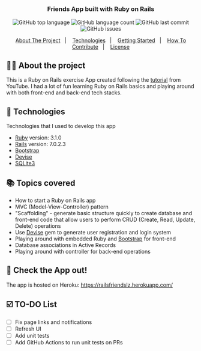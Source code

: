<h1 align="center"></h1>

<h3 align="center">
  Friends App built with Ruby on Rails
</h3>

<p align="center">
  <img alt="GitHub top language" src="https://img.shields.io/github/languages/top/lzfun/railsfriends">

  <img alt="GitHub language count" src="https://img.shields.io/github/languages/count/lzfun/railsfriends">

  <img alt="GitHub last commit" src="https://img.shields.io/github/last-commit/lzfun/railsfriends">

  <img alt="GitHub issues" src="https://img.shields.io/github/issues/lzfun/railsfriends">

</p>

<p align="center">
  <a href="#-about-the-project">About The Project</a>&nbsp;&nbsp;&nbsp;|&nbsp;&nbsp;&nbsp;
  <a href="#-technologies">Technologies</a>&nbsp;&nbsp;&nbsp;|&nbsp;&nbsp;&nbsp;
  <a href="#-getting-started">Getting Started</a>&nbsp;&nbsp;&nbsp;|&nbsp;&nbsp;&nbsp;
  <a href="#-how-to-contribute">How To Contribute</a>&nbsp;&nbsp;&nbsp;|&nbsp;&nbsp;&nbsp;
  <a href="#-license">License</a>
</p>

## 👩‍💻 About the project

This is a Ruby on Rails exercise App created following the [tutorial](https://youtu.be/fmyvWz5TUWg) from YouTube. I had 
a lot of fun learning Ruby on Rails basics and playing around with both front-end and back-end tech stacks.


## 🚀 Technologies

Technologies that I used to develop this app

- [Ruby](https://www.ruby-lang.org/en) version: 3.1.0
- [Rails](https://rubyonrails.org/) version: 7.0.2.3
- [Bootstrap](https://getbootstrap.com/)
- [Devise](https://github.com/heartcombo/devise)
- [SQLite3](https://www.sqlite.org/index.html)


## 📚 Topics covered
- How to start a Ruby on Rails app
- MVC (Model-View-Controller) pattern
- "Scaffolding" - generate basic structure quickly to create database and front-end code that allow users to perform
  CRUD (Create, Read, Update, Delete) operations
- Use [Devise](https://github.com/heartcombo/devise) gem to generate user registration and login system
- Playing around with embedded Ruby and [Bootstrap](https://getbootstrap.com/) for front-end
- Database associations in Active Records
- Playing around with controller for back-end operations



## 📱 Check the App out!
The app is hosted on Heroku: https://railsfriendslz.herokuapp.com/

## ☑️ TO-DO List
- [ ] Fix page links and notifications
- [ ] Refresh UI
- [ ] Add unit tests
- [ ] Add GitHub Actions to run unit tests on PRs
